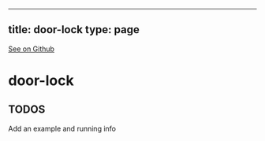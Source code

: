 
---
title: door-lock
type: page
---

[See on Github](https://github.com/jakeroggenbuck/door-lock/)

# door-lock

## TODOS
Add an example and running info
